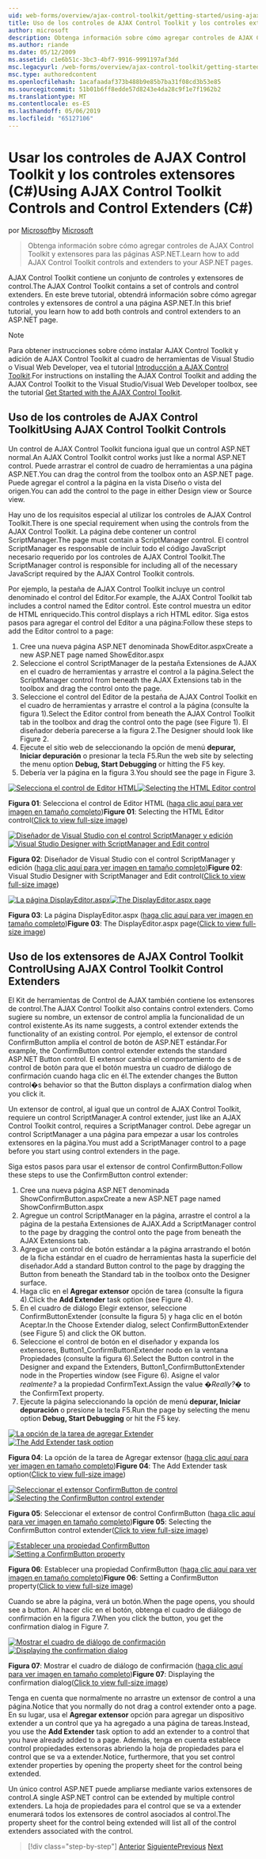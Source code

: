 ```yaml
---
uid: web-forms/overview/ajax-control-toolkit/getting-started/using-ajax-control-toolkit-controls-and-control-extenders-cs
title: Uso de los controles de AJAX Control Toolkit y los controles extensores (C#) | Microsoft Docs
author: microsoft
description: Obtenga información sobre cómo agregar controles de AJAX Control Toolkit y extensores para las páginas ASP.NET.
ms.author: riande
ms.date: 05/12/2009
ms.assetid: c1e6b51c-3bc3-4bf7-9916-9991197af3dd
msc.legacyurl: /web-forms/overview/ajax-control-toolkit/getting-started/using-ajax-control-toolkit-controls-and-control-extenders-cs
msc.type: authoredcontent
ms.openlocfilehash: 1acafaadaf373b488b9e85b7ba31f08cd3b53e85
ms.sourcegitcommit: 51b01b6ff8edde57d8243e4da28c9f1e7f1962b2
ms.translationtype: MT
ms.contentlocale: es-ES
ms.lasthandoff: 05/06/2019
ms.locfileid: "65127106"
---
```

# <a name="using-ajax-control-toolkit-controls-and-control-extenders-c"></a><span data-ttu-id="008b4-103">Usar los controles de AJAX Control Toolkit y los controles extensores (C#)</span><span class="sxs-lookup"><span data-stu-id="008b4-103">Using AJAX Control Toolkit Controls and Control Extenders (C#)</span></span>

<span data-ttu-id="008b4-104">por [Microsoft](https://github.com/microsoft)</span><span class="sxs-lookup"><span data-stu-id="008b4-104">by [Microsoft](https://github.com/microsoft)</span></span>

> <span data-ttu-id="008b4-105">Obtenga información sobre cómo agregar controles de AJAX Control Toolkit y extensores para las páginas ASP.NET.</span><span class="sxs-lookup"><span data-stu-id="008b4-105">Learn how to add AJAX Control Toolkit controls and extenders to your ASP.NET pages.</span></span>

<span data-ttu-id="008b4-106">AJAX Control Toolkit contiene un conjunto de controles y extensores de control.</span><span class="sxs-lookup"><span data-stu-id="008b4-106">The AJAX Control Toolkit contains a set of controls and control extenders.</span></span> <span data-ttu-id="008b4-107">En este breve tutorial, obtendrá información sobre cómo agregar controles y extensores de control a una página ASP.NET.</span><span class="sxs-lookup"><span data-stu-id="008b4-107">In this brief tutorial, you learn how to add both controls and control extenders to an ASP.NET page.</span></span>

> [!NOTE] 
> 
> <span data-ttu-id="008b4-108">Para obtener instrucciones sobre cómo instalar AJAX Control Toolkit y adición de AJAX Control Toolkit al cuadro de herramientas de Visual Studio o Visual Web Developer, vea el tutorial [Introducción a AJAX Control Toolkit](get-started-with-the-ajax-control-toolkit-cs.md).</span><span class="sxs-lookup"><span data-stu-id="008b4-108">For instructions on installing the AJAX Control Toolkit and adding the AJAX Control Toolkit to the Visual Studio/Visual Web Developer toolbox, see the tutorial [Get Started with the AJAX Control Toolkit](get-started-with-the-ajax-control-toolkit-cs.md).</span></span>

## <a name="using-ajax-control-toolkit-controls"></a><span data-ttu-id="008b4-109">Uso de los controles de AJAX Control Toolkit</span><span class="sxs-lookup"><span data-stu-id="008b4-109">Using AJAX Control Toolkit Controls</span></span>

<span data-ttu-id="008b4-110">Un control de AJAX Control Toolkit funciona igual que un control ASP.NET normal.</span><span class="sxs-lookup"><span data-stu-id="008b4-110">An AJAX Control Toolkit control works just like a normal ASP.NET control.</span></span> <span data-ttu-id="008b4-111">Puede arrastrar el control de cuadro de herramientas a una página ASP.NET.</span><span class="sxs-lookup"><span data-stu-id="008b4-111">You can drag the control from the toolbox onto an ASP.NET page.</span></span> <span data-ttu-id="008b4-112">Puede agregar el control a la página en la vista Diseño o vista del origen.</span><span class="sxs-lookup"><span data-stu-id="008b4-112">You can add the control to the page in either Design view or Source view.</span></span>

<span data-ttu-id="008b4-113">Hay uno de los requisitos especial al utilizar los controles de AJAX Control Toolkit.</span><span class="sxs-lookup"><span data-stu-id="008b4-113">There is one special requirement when using the controls from the AJAX Control Toolkit.</span></span> <span data-ttu-id="008b4-114">La página debe contener un control ScriptManager.</span><span class="sxs-lookup"><span data-stu-id="008b4-114">The page must contain a ScriptManager control.</span></span> <span data-ttu-id="008b4-115">El control ScriptManager es responsable de incluir todo el código JavaScript necesario requerido por los controles de AJAX Control Toolkit.</span><span class="sxs-lookup"><span data-stu-id="008b4-115">The ScriptManager control is responsible for including all of the necessary JavaScript required by the AJAX Control Toolkit controls.</span></span>

<span data-ttu-id="008b4-116">Por ejemplo, la pestaña de AJAX Control Toolkit incluye un control denominado el control del Editor.</span><span class="sxs-lookup"><span data-stu-id="008b4-116">For example, the AJAX Control Toolkit tab includes a control named the Editor control.</span></span> <span data-ttu-id="008b4-117">Este control muestra un editor de HTML enriquecido.</span><span class="sxs-lookup"><span data-stu-id="008b4-117">This control displays a rich HTML editor.</span></span> <span data-ttu-id="008b4-118">Siga estos pasos para agregar el control del Editor a una página:</span><span class="sxs-lookup"><span data-stu-id="008b4-118">Follow these steps to add the Editor control to a page:</span></span>

1. <span data-ttu-id="008b4-119">Cree una nueva página ASP.NET denominada ShowEditor.aspx</span><span class="sxs-lookup"><span data-stu-id="008b4-119">Create a new ASP.NET page named ShowEditor.aspx</span></span>
2. <span data-ttu-id="008b4-120">Seleccione el control ScriptManager de la pestaña Extensiones de AJAX en el cuadro de herramientas y arrastre el control a la página.</span><span class="sxs-lookup"><span data-stu-id="008b4-120">Select the ScriptManager control from beneath the AJAX Extensions tab in the toolbox and drag the control onto the page.</span></span>
3. <span data-ttu-id="008b4-121">Seleccione el control del Editor de la pestaña de AJAX Control Toolkit en el cuadro de herramientas y arrastre el control a la página (consulte la figura 1).</span><span class="sxs-lookup"><span data-stu-id="008b4-121">Select the Editor control from beneath the AJAX Control Toolkit tab in the toolbox and drag the control onto the page (see Figure 1).</span></span> <span data-ttu-id="008b4-122">El diseñador debería parecerse a la figura 2.</span><span class="sxs-lookup"><span data-stu-id="008b4-122">The Designer should look like Figure 2.</span></span>
4. <span data-ttu-id="008b4-123">Ejecute el sitio web de seleccionando la opción de menú **depurar, Iniciar depuración** o presionar la tecla F5.</span><span class="sxs-lookup"><span data-stu-id="008b4-123">Run the web site by selecting the menu option **Debug, Start Debugging** or hitting the F5 key.</span></span>
5. <span data-ttu-id="008b4-124">Debería ver la página en la figura 3.</span><span class="sxs-lookup"><span data-stu-id="008b4-124">You should see the page in Figure 3.</span></span>

<span data-ttu-id="008b4-125">[![Selecciona el control de Editor HTML](using-ajax-control-toolkit-controls-and-control-extenders-cs/_static/image1.jpg)](using-ajax-control-toolkit-controls-and-control-extenders-cs/_static/image1.png)</span><span class="sxs-lookup"><span data-stu-id="008b4-125">[![Selecting the HTML Editor control](using-ajax-control-toolkit-controls-and-control-extenders-cs/_static/image1.jpg)](using-ajax-control-toolkit-controls-and-control-extenders-cs/_static/image1.png)</span></span>

<span data-ttu-id="008b4-126">**Figura 01**: Selecciona el control de Editor HTML ([haga clic aquí para ver imagen en tamaño completo](using-ajax-control-toolkit-controls-and-control-extenders-cs/_static/image2.png))</span><span class="sxs-lookup"><span data-stu-id="008b4-126">**Figure 01**: Selecting the HTML Editor control([Click to view full-size image](using-ajax-control-toolkit-controls-and-control-extenders-cs/_static/image2.png))</span></span>

<span data-ttu-id="008b4-127">[![Diseñador de Visual Studio con el control ScriptManager y edición](using-ajax-control-toolkit-controls-and-control-extenders-cs/_static/image2.jpg)](using-ajax-control-toolkit-controls-and-control-extenders-cs/_static/image3.png)</span><span class="sxs-lookup"><span data-stu-id="008b4-127">[![Visual Studio Designer with ScriptManager and Edit control](using-ajax-control-toolkit-controls-and-control-extenders-cs/_static/image2.jpg)](using-ajax-control-toolkit-controls-and-control-extenders-cs/_static/image3.png)</span></span>

<span data-ttu-id="008b4-128">**Figura 02**: Diseñador de Visual Studio con el control ScriptManager y edición ([haga clic aquí para ver imagen en tamaño completo](using-ajax-control-toolkit-controls-and-control-extenders-cs/_static/image4.png))</span><span class="sxs-lookup"><span data-stu-id="008b4-128">**Figure 02**: Visual Studio Designer with ScriptManager and Edit control([Click to view full-size image](using-ajax-control-toolkit-controls-and-control-extenders-cs/_static/image4.png))</span></span>

<span data-ttu-id="008b4-129">[![La página DisplayEditor.aspx](using-ajax-control-toolkit-controls-and-control-extenders-cs/_static/image3.jpg)](using-ajax-control-toolkit-controls-and-control-extenders-cs/_static/image5.png)</span><span class="sxs-lookup"><span data-stu-id="008b4-129">[![The DisplayEditor.aspx page](using-ajax-control-toolkit-controls-and-control-extenders-cs/_static/image3.jpg)](using-ajax-control-toolkit-controls-and-control-extenders-cs/_static/image5.png)</span></span>

<span data-ttu-id="008b4-130">**Figura 03**: La página DisplayEditor.aspx ([haga clic aquí para ver imagen en tamaño completo](using-ajax-control-toolkit-controls-and-control-extenders-cs/_static/image6.png))</span><span class="sxs-lookup"><span data-stu-id="008b4-130">**Figure 03**: The DisplayEditor.aspx page([Click to view full-size image](using-ajax-control-toolkit-controls-and-control-extenders-cs/_static/image6.png))</span></span>

## <a name="using-ajax-control-toolkit-control-extenders"></a><span data-ttu-id="008b4-131">Uso de los extensores de AJAX Control Toolkit Control</span><span class="sxs-lookup"><span data-stu-id="008b4-131">Using AJAX Control Toolkit Control Extenders</span></span>

<span data-ttu-id="008b4-132">El Kit de herramientas de Control de AJAX también contiene los extensores de control.</span><span class="sxs-lookup"><span data-stu-id="008b4-132">The AJAX Control Toolkit also contains control extenders.</span></span> <span data-ttu-id="008b4-133">Como sugiere su nombre, un extensor de control amplía la funcionalidad de un control existente.</span><span class="sxs-lookup"><span data-stu-id="008b4-133">As its name suggests, a control extender extends the functionality of an existing control.</span></span> <span data-ttu-id="008b4-134">Por ejemplo, el extensor de control ConfirmButton amplía el control de botón de ASP.NET estándar.</span><span class="sxs-lookup"><span data-stu-id="008b4-134">For example, the ConfirmButton control extender extends the standard ASP.NET Button control.</span></span> <span data-ttu-id="008b4-135">El extensor cambia el comportamiento de s de control de botón para que el botón muestra un cuadro de diálogo de confirmación cuando haga clic en él.</span><span class="sxs-lookup"><span data-stu-id="008b4-135">The extender changes the Button control�s behavior so that the Button displays a confirmation dialog when you click it.</span></span>

<span data-ttu-id="008b4-136">Un extensor de control, al igual que un control de AJAX Control Toolkit, requiere un control ScriptManager.</span><span class="sxs-lookup"><span data-stu-id="008b4-136">A control extender, just like an AJAX Control Toolkit control, requires a ScriptManager control.</span></span> <span data-ttu-id="008b4-137">Debe agregar un control ScriptManager a una página para empezar a usar los controles extensores en la página.</span><span class="sxs-lookup"><span data-stu-id="008b4-137">You must add a ScriptManager control to a page before you start using control extenders in the page.</span></span>

<span data-ttu-id="008b4-138">Siga estos pasos para usar el extensor de control ConfirmButton:</span><span class="sxs-lookup"><span data-stu-id="008b4-138">Follow these steps to use the ConfirmButton control extender:</span></span>

1. <span data-ttu-id="008b4-139">Cree una nueva página ASP.NET denominada ShowConfirmButton.aspx</span><span class="sxs-lookup"><span data-stu-id="008b4-139">Create a new ASP.NET page named ShowConfirmButton.aspx</span></span>
2. <span data-ttu-id="008b4-140">Agregue un control ScriptManager en la página, arrastre el control a la página de la pestaña Extensiones de AJAX.</span><span class="sxs-lookup"><span data-stu-id="008b4-140">Add a ScriptManager control to the page by dragging the control onto the page from beneath the AJAX Extensions tab.</span></span>
3. <span data-ttu-id="008b4-141">Agregue un control de botón estándar a la página arrastrando el botón de la ficha estándar en el cuadro de herramientas hasta la superficie del diseñador.</span><span class="sxs-lookup"><span data-stu-id="008b4-141">Add a standard Button control to the page by dragging the Button from beneath the Standard tab in the toolbox onto the Designer surface.</span></span>
4. <span data-ttu-id="008b4-142">Haga clic en el **Agregar extensor** opción de tarea (consulte la figura 4).</span><span class="sxs-lookup"><span data-stu-id="008b4-142">Click the **Add Extender** task option (see Figure 4).</span></span>
5. <span data-ttu-id="008b4-143">En el cuadro de diálogo Elegir extensor, seleccione ConfirmButtonExtender (consulte la figura 5) y haga clic en el botón Aceptar.</span><span class="sxs-lookup"><span data-stu-id="008b4-143">In the Choose Extender dialog, select ConfirmButtonExtender (see Figure 5) and click the OK button.</span></span>
6. <span data-ttu-id="008b4-144">Seleccione el control de botón en el diseñador y expanda los extensores, Button1\_ConfirmButtonExtender nodo en la ventana Propiedades (consulte la figura 6).</span><span class="sxs-lookup"><span data-stu-id="008b4-144">Select the Button control in the Designer and expand the Extenders, Button1\_ConfirmButtonExtender node in the Properties window (see Figure 6).</span></span> <span data-ttu-id="008b4-145">Asigne el valor *realmente?* a la propiedad ConfirmText.</span><span class="sxs-lookup"><span data-stu-id="008b4-145">Assign the value *�Really?�* to the ConfirmText property.</span></span>
7. <span data-ttu-id="008b4-146">Ejecute la página seleccionando la opción de menú **depurar, Iniciar depuración** o presione la tecla F5.</span><span class="sxs-lookup"><span data-stu-id="008b4-146">Run the page by selecting the menu option **Debug, Start Debugging** or hit the F5 key.</span></span>

<span data-ttu-id="008b4-147">[![La opción de la tarea de agregar Extender](using-ajax-control-toolkit-controls-and-control-extenders-cs/_static/image4.jpg)](using-ajax-control-toolkit-controls-and-control-extenders-cs/_static/image7.png)</span><span class="sxs-lookup"><span data-stu-id="008b4-147">[![The Add Extender task option](using-ajax-control-toolkit-controls-and-control-extenders-cs/_static/image4.jpg)](using-ajax-control-toolkit-controls-and-control-extenders-cs/_static/image7.png)</span></span>

<span data-ttu-id="008b4-148">**Figura 04**: La opción de la tarea de Agregar extensor ([haga clic aquí para ver imagen en tamaño completo](using-ajax-control-toolkit-controls-and-control-extenders-cs/_static/image8.png))</span><span class="sxs-lookup"><span data-stu-id="008b4-148">**Figure 04**: The Add Extender task option([Click to view full-size image](using-ajax-control-toolkit-controls-and-control-extenders-cs/_static/image8.png))</span></span>

<span data-ttu-id="008b4-149">[![Seleccionar el extensor ConfirmButton de control](using-ajax-control-toolkit-controls-and-control-extenders-cs/_static/image5.jpg)](using-ajax-control-toolkit-controls-and-control-extenders-cs/_static/image9.png)</span><span class="sxs-lookup"><span data-stu-id="008b4-149">[![Selecting the ConfirmButton control extender](using-ajax-control-toolkit-controls-and-control-extenders-cs/_static/image5.jpg)](using-ajax-control-toolkit-controls-and-control-extenders-cs/_static/image9.png)</span></span>

<span data-ttu-id="008b4-150">**Figura 05**: Seleccionar el extensor de control ConfirmButton ([haga clic aquí para ver imagen en tamaño completo](using-ajax-control-toolkit-controls-and-control-extenders-cs/_static/image10.png))</span><span class="sxs-lookup"><span data-stu-id="008b4-150">**Figure 05**: Selecting the ConfirmButton control extender([Click to view full-size image](using-ajax-control-toolkit-controls-and-control-extenders-cs/_static/image10.png))</span></span>

<span data-ttu-id="008b4-151">[![Establecer una propiedad ConfirmButton](using-ajax-control-toolkit-controls-and-control-extenders-cs/_static/image6.jpg)](using-ajax-control-toolkit-controls-and-control-extenders-cs/_static/image11.png)</span><span class="sxs-lookup"><span data-stu-id="008b4-151">[![Setting a ConfirmButton property](using-ajax-control-toolkit-controls-and-control-extenders-cs/_static/image6.jpg)](using-ajax-control-toolkit-controls-and-control-extenders-cs/_static/image11.png)</span></span>

<span data-ttu-id="008b4-152">**Figura 06**: Establecer una propiedad ConfirmButton ([haga clic aquí para ver imagen en tamaño completo](using-ajax-control-toolkit-controls-and-control-extenders-cs/_static/image12.png))</span><span class="sxs-lookup"><span data-stu-id="008b4-152">**Figure 06**: Setting a ConfirmButton property([Click to view full-size image](using-ajax-control-toolkit-controls-and-control-extenders-cs/_static/image12.png))</span></span>

<span data-ttu-id="008b4-153">Cuando se abre la página, verá un botón.</span><span class="sxs-lookup"><span data-stu-id="008b4-153">When the page opens, you should see a button.</span></span> <span data-ttu-id="008b4-154">Al hacer clic en el botón, obtenga el cuadro de diálogo de confirmación en la figura 7.</span><span class="sxs-lookup"><span data-stu-id="008b4-154">When you click the button, you get the confirmation dialog in Figure 7.</span></span>

<span data-ttu-id="008b4-155">[![Mostrar el cuadro de diálogo de confirmación](using-ajax-control-toolkit-controls-and-control-extenders-cs/_static/image7.jpg)](using-ajax-control-toolkit-controls-and-control-extenders-cs/_static/image13.png)</span><span class="sxs-lookup"><span data-stu-id="008b4-155">[![Displaying the confirmation dialog](using-ajax-control-toolkit-controls-and-control-extenders-cs/_static/image7.jpg)](using-ajax-control-toolkit-controls-and-control-extenders-cs/_static/image13.png)</span></span>

<span data-ttu-id="008b4-156">**Figura 07**: Mostrar el cuadro de diálogo de confirmación ([haga clic aquí para ver imagen en tamaño completo](using-ajax-control-toolkit-controls-and-control-extenders-cs/_static/image14.png))</span><span class="sxs-lookup"><span data-stu-id="008b4-156">**Figure 07**: Displaying the confirmation dialog([Click to view full-size image](using-ajax-control-toolkit-controls-and-control-extenders-cs/_static/image14.png))</span></span>

<span data-ttu-id="008b4-157">Tenga en cuenta que normalmente no arrastre un extensor de control a una página.</span><span class="sxs-lookup"><span data-stu-id="008b4-157">Notice that you normally do not drag a control extender onto a page.</span></span> <span data-ttu-id="008b4-158">En su lugar, usa el **Agregar extensor** opción para agregar un dispositivo extender a un control que ya ha agregado a una página de tareas.</span><span class="sxs-lookup"><span data-stu-id="008b4-158">Instead, you use the **Add Extender** task option to add an extender to a control that you have already added to a page.</span></span> <span data-ttu-id="008b4-159">Además, tenga en cuenta establece control propiedades extensoras abriendo la hoja de propiedades para el control que se va a extender.</span><span class="sxs-lookup"><span data-stu-id="008b4-159">Notice, furthermore, that you set control extender properties by opening the property sheet for the control being extended.</span></span>

<span data-ttu-id="008b4-160">Un único control ASP.NET puede ampliarse mediante varios extensores de control.</span><span class="sxs-lookup"><span data-stu-id="008b4-160">A single ASP.NET control can be extended by multiple control extenders.</span></span> <span data-ttu-id="008b4-161">La hoja de propiedades para el control que se va a extender enumerará todos los extensores de control asociados al control.</span><span class="sxs-lookup"><span data-stu-id="008b4-161">The property sheet for the control being extended will list all of the control extenders associated with the control.</span></span>

> [!div class="step-by-step"]
> <span data-ttu-id="008b4-162">[Anterior](get-started-with-the-ajax-control-toolkit-cs.md)
> [Siguiente](creating-a-custom-ajax-control-toolkit-control-extender-cs.md)</span><span class="sxs-lookup"><span data-stu-id="008b4-162">[Previous](get-started-with-the-ajax-control-toolkit-cs.md)
[Next](creating-a-custom-ajax-control-toolkit-control-extender-cs.md)</span></span>
